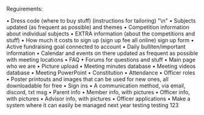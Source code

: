 Reguirements:

• Dress code (where to buy stuff) (instructions for tailoring) "\n"
• Subjects updated (as frequent as possible) and themes 
• Competition information about individual subjects 
• EXTRA information (about the competitions and stuff) 
• How much it costs to sign up (sign up fee all online) sign up form 
• Active fundraising goal connected to account 
• Daily bulliten/important information 
• Calendar and events on there updated as frequent as possible with meeting locations 
• FAQ 
• Forums for questions and stuff 
• Main page who we are 
• Picture upload 
• Meeting minutes database 
• Meeting videos database 
• Meeting PowerPoint 
• Constitution 
• Attendance 
• Officer roles 
• Poster printouts and images that can be used for new ones, all downloadable for free 
• Sign ins 
• A communication method, via email, discord, txt msg 
• Parent info 
• Member info, with pictures 
• Officer info, with pictures 
• Advisor info, with pictures 
• Officer applications 
• Make a system where it can easily be managed next year 
testing
testing 123